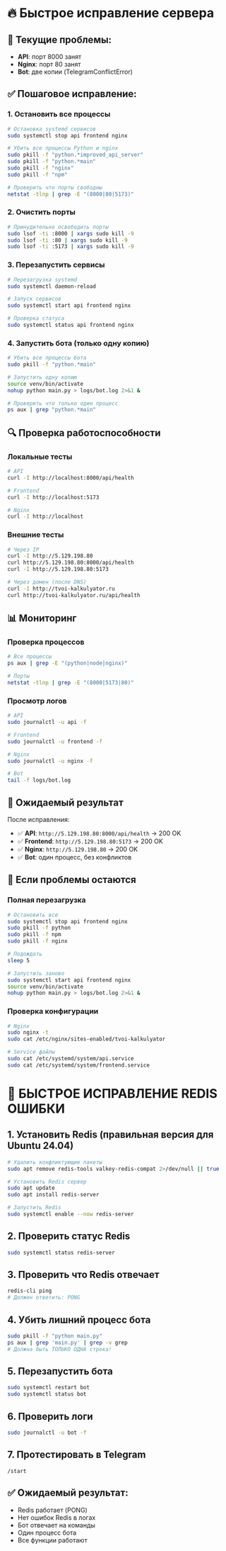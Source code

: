 # 🔥 Быстрое исправление сервера

## 🚨 Текущие проблемы:
- **API**: порт 8000 занят
- **Nginx**: порт 80 занят  
- **Bot**: две копии (TelegramConflictError)

## ✅ Пошаговое исправление:

### 1. Остановить все процессы
```bash
# Остановка systemd сервисов
sudo systemctl stop api frontend nginx

# Убить все процессы Python и nginx
sudo pkill -f "python.*improved_api_server"
sudo pkill -f "python.*main"
sudo pkill -f "nginx"
sudo pkill -f "npm"

# Проверить что порты свободны
netstat -tlnp | grep -E "(8000|80|5173)"
```

### 2. Очистить порты
```bash
# Принудительно освободить порты
sudo lsof -ti :8000 | xargs sudo kill -9
sudo lsof -ti :80 | xargs sudo kill -9
sudo lsof -ti :5173 | xargs sudo kill -9
```

### 3. Перезапустить сервисы
```bash
# Перезагрузка systemd
sudo systemctl daemon-reload

# Запуск сервисов
sudo systemctl start api frontend nginx

# Проверка статуса
sudo systemctl status api frontend nginx
```

### 4. Запустить бота (только одну копию)
```bash
# Убить все процессы бота
sudo pkill -f "python.*main"

# Запустить одну копию
source venv/bin/activate
nohup python main.py > logs/bot.log 2>&1 &

# Проверить что только один процесс
ps aux | grep "python.*main"
```

## 🔍 Проверка работоспособности

### Локальные тесты
```bash
# API
curl -I http://localhost:8000/api/health

# Frontend  
curl -I http://localhost:5173

# Nginx
curl -I http://localhost
```

### Внешние тесты
```bash
# Через IP
curl -I http://5.129.198.80
curl http://5.129.198.80:8000/api/health
curl -I http://5.129.198.80:5173

# Через домен (после DNS)
curl -I http://tvoi-kalkulyator.ru
curl http://tvoi-kalkulyator.ru/api/health
```

## 📊 Мониторинг

### Проверка процессов
```bash
# Все процессы
ps aux | grep -E "(python|node|nginx)"

# Порты
netstat -tlnp | grep -E "(8000|5173|80)"
```

### Просмотр логов
```bash
# API
sudo journalctl -u api -f

# Frontend
sudo journalctl -u frontend -f

# Nginx
sudo journalctl -u nginx -f

# Bot
tail -f logs/bot.log
```

## 🎯 Ожидаемый результат

После исправления:
- ✅ **API**: `http://5.129.198.80:8000/api/health` → 200 OK
- ✅ **Frontend**: `http://5.129.198.80:5173` → 200 OK  
- ✅ **Nginx**: `http://5.129.198.80` → 200 OK
- ✅ **Bot**: один процесс, без конфликтов

## 🚨 Если проблемы остаются

### Полная перезагрузка
```bash
# Остановить все
sudo systemctl stop api frontend nginx
sudo pkill -f python
sudo pkill -f npm
sudo pkill -f nginx

# Подождать
sleep 5

# Запустить заново
sudo systemctl start api frontend nginx
source venv/bin/activate
nohup python main.py > logs/bot.log 2>&1 &
```

### Проверка конфигурации
```bash
# Nginx
sudo nginx -t
sudo cat /etc/nginx/sites-enabled/tvoi-kalkulyator

# Service файлы
sudo cat /etc/systemd/system/api.service
sudo cat /etc/systemd/system/frontend.service
``` 

# 🚨 БЫСТРОЕ ИСПРАВЛЕНИЕ REDIS ОШИБКИ

## 1. Установить Redis (правильная версия для Ubuntu 24.04)
```bash
# Удалить конфликтующие пакеты
sudo apt remove redis-tools valkey-redis-compat 2>/dev/null || true

# Установить Redis сервер
sudo apt update
sudo apt install redis-server

# Запустить Redis
sudo systemctl enable --now redis-server
```

## 2. Проверить статус Redis
```bash
sudo systemctl status redis-server
```

## 3. Проверить что Redis отвечает
```bash
redis-cli ping
# Должен ответить: PONG
```

## 4. Убить лишний процесс бота
```bash
sudo pkill -f "python main.py"
ps aux | grep 'main.py' | grep -v grep
# Должна быть ТОЛЬКО ОДНА строка!
```

## 5. Перезапустить бота
```bash
sudo systemctl restart bot
sudo systemctl status bot
```

## 6. Проверить логи
```bash
sudo journalctl -u bot -f
```

## 7. Протестировать в Telegram
```
/start
```

## ✅ Ожидаемый результат:
- Redis работает (PONG)
- Нет ошибок Redis в логах
- Бот отвечает на команды
- Один процесс бота
- Все функции работают 